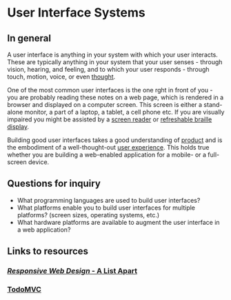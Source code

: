 # User Interface Systems

## In general

A user interface is anything in your system with which your user interacts. These are typically anything in your system that your user senses - through vision, hearing, and feeling, and to which your user responds - through touch, motion, voice, or even [thought](https://youtu.be/bposG6XHXvU?t=77).

One of the most common user interfaces is the one rght in front of you - you are probably reading these notes on a web page, which is rendered in a browser and displayed on a computer screen. This screen is either a stand-alone monitor, a part of a laptop, a tablet, a cell phone etc. If you are visually impaired you might be assisted by a [screen reader](https://en.wikipedia.org/wiki/Screen_reader) or [refreshable braille display](https://en.wikipedia.org/wiki/Refreshable_braille_display).

Building good user interfaces takes a good understanding of [product](/notes/PRODUCT.md) and is the embodiment of a well-thought-out [user experience](/notes/DESIGN.md). This holds true whether you are building a web-enabled application for a mobile- or a full-screen device.

## Questions for inquiry

* What programming languages are used to build user interfaces?
* What platforms enable you to build user interfaces for multiple platforms? (screen sizes, operating systems, etc.)
* What hardware platforms are available to augment the user interface in a web application?

## Links to resources

### [_Responsive Web Design_ - A List Apart](http://alistapart.com/article/responsive-web-design)

### [TodoMVC](http://todomvc.com/)